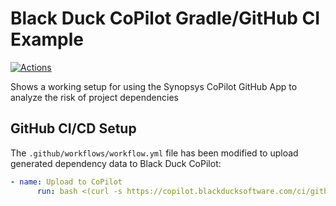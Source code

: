 # Black Duck CoPilot Gradle/GitHub CI Example

[![Actions](https://github.com/BlackDuckCoPilot/example-gradle-githubactions/workflows/Java%20CI/badge.svg)](https://github.com/BlackDuckCoPilot/example-gradle-githubactions/actions?workflow=Java+CI) 

Shows a working setup for using the Synopsys CoPilot GitHub App to analyze the risk of project dependencies

## GitHub CI/CD Setup

The `.github/workflows/workflow.yml` file has been modified to upload generated dependency data to Black Duck CoPilot:

```yaml
- name: Upload to CoPilot
      run: bash <(curl -s https://copilot.blackducksoftware.com/ci/githubactions/scripts/upload)
```
